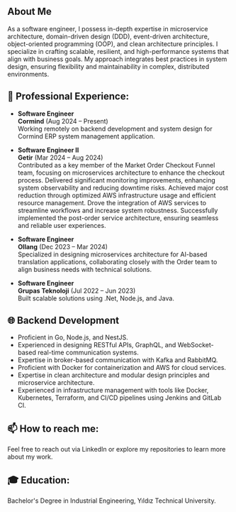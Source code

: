 ## About Me
As a software engineer, I possess in-depth expertise in microservice architecture, domain-driven design (DDD), event-driven architecture, object-oriented programming (OOP), and clean architecture principles. I specialize in crafting scalable, resilient, and high-performance systems that align with business goals. My approach integrates best practices in system design, ensuring flexibility and maintainability in complex, distributed environments.

## 💼 **Professional Experience**:
  - **Software Engineer**  
    **Cormind** (Aug 2024 – Present)  
    Working remotely on backend development and system design for Cormind ERP system management application.

  - **Software Engineer II**  
    **Getir** (Mar 2024 – Aug 2024)  
    Contributed as a key member of the Market Order Checkout Funnel team, focusing on microservices architecture to enhance the checkout process.
    Delivered significant monitoring improvements, enhancing system observability and reducing downtime risks.
    Achieved major cost reduction through optimized AWS infrastructure usage and efficient resource management.
    Drove the integration of AWS services to streamline workflows and increase system robustness.
    Successfully implemented the post-order service architecture, ensuring seamless and reliable user experiences.

  - **Software Engineer**  
    **Ollang** (Dec 2023 – Mar 2024)  
    Specialized in designing microservices architecture for AI-based translation applications, collaborating closely with the Order team to align business needs with technical solutions.

  - **Software Engineer**  
    **Grupas Teknoloji** (Jul 2022 – Jun 2023)  
    Built scalable solutions using .Net, Node.js, and Java.

## 🌐 **Backend Development**  
  - Proficient in Go, Node.js, and NestJS.  
  - Experienced in designing RESTful APIs, GraphQL, and WebSocket-based real-time communication systems.  
  - Expertise in broker-based communication with Kafka and RabbitMQ.  
  - Proficient with Docker for containerization and AWS for cloud services.  
  - Expertise in clean architecture and modular design principles and microservice architecture.  
  - Experienced in infrastructure management with tools like Docker, Kubernetes, Terraform, and CI/CD pipelines using Jenkins and GitLab CI.

## 📫 **How to reach me**:  
  Feel free to reach out via LinkedIn or explore my repositories to learn more about my work.

## 🎓 **Education**:  
  Bachelor's Degree in Industrial Engineering, Yıldız Technical University.

